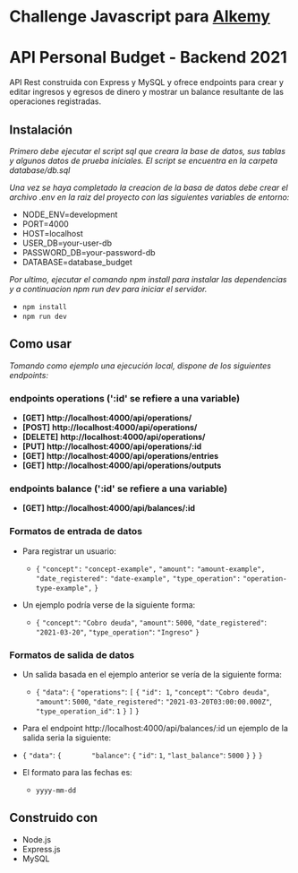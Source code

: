 # Challenge Javascript para [Alkemy](https://www.alkemy.org/)
# API Personal Budget - Backend 2021  

API Rest construida con Express y MySQL y ofrece endpoints para crear y editar ingresos y egresos de dinero y mostrar un balance resultante de las
operaciones registradas.

## Instalación

_Primero debe ejecutar el script sql que creara la base de datos, sus tablas y algunos datos de prueba iniciales. El script se encuentra en la carpeta database/db.sql_

_Una vez se haya completado la creacion de la basa de datos debe crear el archivo .env en la raiz del proyecto con las siguientes variables de entorno:_

- NODE_ENV=development
- PORT=4000
- HOST=localhost
- USER_DB=your-user-db
- PASSWORD_DB=your-password-db
- DATABASE=database_budget

_Por ultimo, ejecutar el comando npm install para instalar las dependencias y a continuacion npm run dev para iniciar el servidor._

- `npm install`
- `npm run dev`

## Como usar

_Tomando como ejemplo una ejecución local, dispone de los siguientes endpoints:_

### endpoints operations (':id' se refiere a una variable)

- **[GET]** **http://localhost:4000/api/operations/**
- **[POST]** **http://localhost:4000/api/operations/**
- **[DELETE]** **http://localhost:4000/api/operations/**
- **[PUT]** **http://localhost:4000/api/operations/:id**
- **[GET]** **http://localhost:4000/api/operations/entries**
- **[GET]** **http://localhost:4000/api/operations/outputs**

### endpoints balance (':id' se refiere a una variable)

- **[GET]** **http://localhost:4000/api/balances/:id**

### Formatos de entrada de datos

- Para registrar un usuario:

  - `{`
            `"concept":` `"concept-example",`
            `"amount":` `"amount-example",`
            `"date_registered":` `"date-example",`
            `"type_operation":` `"operation-type-example",`
    `}`

- Un ejemplo podría verse de la siguiente forma:
  - `{`
        `"concept"`: `"Cobro deuda"`,
        `"amount"`: `5000`,
        `"date_registered"`: `"2021-03-20"`,
        `"type_operation"`: `"Ingreso"`
    `}`

### Formatos de salida de datos

- Un salida basada en el ejemplo anterior se vería de la siguiente forma:
  - `{`
        `"data"`: `{`
            `"operations"`: `[`
                `{`
                    `"id": 1`,
                    `"concept"`: `"Cobro deuda"`,
                    `"amount"`: `5000`,
                    `"date_registered"`: `"2021-03-20T03:00:00.000Z"`,
                    `"type_operation_id"`: `1`
                `}`
            `]`
     `}`

 - Para el endpoint http://localhost:4000/api/balances/:id un ejemplo de la salida seria la siguiente: 
 - `{` 
        `"data"`: `{`
    `       "balance"`: `{`
                `"id"`: `1`,
                `"last_balance"`: `5000`
            `}`
        `}`
    `}`

- El formato para las fechas es:
  - `yyyy-mm-dd`

## Construido con

- Node.js
- Express.js
- MySQL
